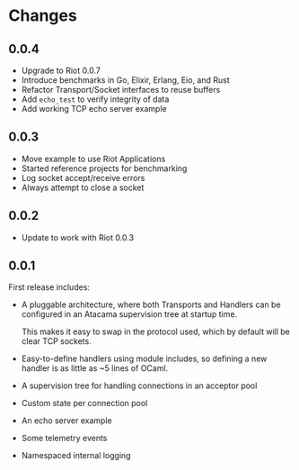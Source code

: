# Changes

## 0.0.4

* Upgrade to Riot 0.0.7
* Introduce benchmarks in Go, Elixir, Erlang, Eio, and Rust
* Refactor Transport/Socket interfaces to reuse buffers
* Add `echo_test` to verify integrity of data
* Add working TCP echo server example

## 0.0.3

* Move example to use Riot Applications
* Started reference projects for benchmarking
* Log socket accept/receive errors
* Always attempt to close a socket

## 0.0.2

* Update to work with Riot 0.0.3

## 0.0.1

First release includes:

* A pluggable architecture, where both Transports and Handlers can be
  configured in an Atacama supervision tree at startup time.

  This makes it easy to swap in the protocol used, which by default will be
  clear TCP sockets.

* Easy-to-define handlers using module includes, so defining a new handler is
  as little as ~5 lines of OCaml.

* A supervision tree for handling connections in an acceptor pool

* Custom state per connection pool

* An echo server example

* Some telemetry events

* Namespaced internal logging
